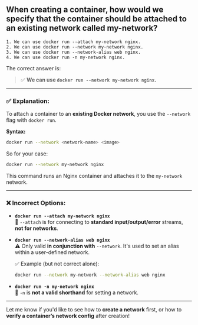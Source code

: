 ## When creating a container, how would we specify that the container should be attached to an existing network called my-network?
```
1. We can use docker run --attach my-network nginx.
2. We can use docker run --network my-network nginx.
3. We can use docker run --network-alias web nginx.
4. We can use docker run -n my-network nginx.
```


The correct answer is:

> ✅ **We can use `docker run --network my-network nginx`.**

---

### ✅ Explanation:

To attach a container to an **existing Docker network**, you use the `--network` flag with `docker run`.

**Syntax:**
```bash
docker run --network <network-name> <image>
```

So for your case:
```bash
docker run --network my-network nginx
```

This command runs an Nginx container and attaches it to the `my-network` network.

---

### ❌ Incorrect Options:

- **`docker run --attach my-network nginx`**  
  🔴 `--attach` is for connecting to **standard input/output/error** streams, **not for networks**.

- **`docker run --network-alias web nginx`**  
  ⚠️ Only valid **in conjunction with** `--network`. It's used to set an alias within a user-defined network.

  ✅ Example (but not correct alone):  
  ```bash
  docker run --network my-network --network-alias web nginx
  ```

- **`docker run -n my-network nginx`**  
  🔴 `-n` is **not a valid shorthand** for setting a network.

---

Let me know if you'd like to see how to **create a network** first, or how to **verify a container’s network config** after creation!
